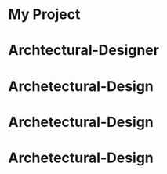 # My Project
# Archtectural-Designer
# Archetectural-Design
# Archetectural-Design
# Archetectural-Design
